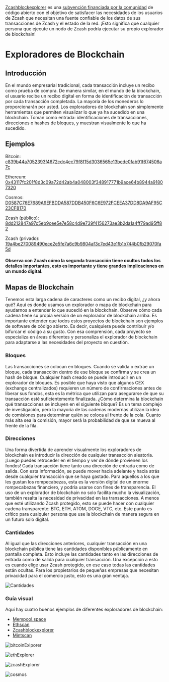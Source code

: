 [Zcashblockexplorer](https://github.com/nighthawk-apps/zcash-explorer) es una [subvención financiada por la comunidad](https://forum.zcashcommunity.com/t/zcash-block-explorer-grant/38141) de código abierto con el objetivo de satisfacer las necesidades de los usuarios de Zcash que necesitan una fuente confiable de los datos de sus transacciones de Zcash y el estado de la red. ¡Esto significa que cualquier persona que ejecute un nodo de Zcash podría ejecutar su propio explorador de blockchain!



# Exploradores de Blockchain

## Introducción

En el mundo empresarial tradicional, cada transacción incluye un recibo como prueba de compra. De manera similar, en el mundo de la blockchain, el usuario recibe un recibo digital en forma de identificación de transacción por cada transacción completada. La mayoría de los monederos lo proporcionarán por usted. Los exploradores de blockchain son simplemente herramientas que permiten visualizar lo que ya ha sucedido en una blockchain. Toman como entrada: identificaciones de transacciones, direcciones o hashes de bloques, y muestran visualmente lo que ha sucedido.

## Ejemplos

Bitcoin: [c839b44a7052393f4672cdc4ec79f8f15d3036565e13bede0fab91f674506a7c](https://mempool.space/tx/c839b44a7052393f4672cdc4ec79f8f15d3036565e13bede0fab91f674506a7c)


Ethereum: [0x43117fc201f8d3c09a72d42ab4a048003f348917771b9ace64b8944a91807320](https://etherscan.io/tx/0x43117fc201f8d3c09a72d42ab4a048003f348917771b9ace64b8944a91807320)


Cosmos: [D0587C76E7689A9EFBDDA587DDB450F6C6E972FCEEA37DD8DA9AF95C23CF8170](https://www.mintscan.io/cosmos/txs/D0587C76E7689A9EFBDDA587DDB450F6C6E972FCEEA37DD8DA9AF95C23CF8170)


Zcash (público): [8dd212847a97c5eb9cee5e7e58c4d9e739f4156273ae3b2da1a4ff79ad95ff82](https://zcashblockexplorer.com/transactions/8dd212847a97c5eb9cee5e7e58c4d9e739f4156273ae3b2da1a4ff79ad95ff82)


Zcash (privado): [19a4be270089490ece2e5fe7a6c9b9804af3c7ed43e1fb1b744b0fb29070fa5d](https://zcashblockexplorer.com/transactions/19a4be270089490ece2e5fe7a6c9b9804af3c7ed43e1fb1b744b0fb29070fa5d)


#### Observa con Zcash cómo la segunda transacción tiene ocultos todos los detalles importantes, esto es importante y tiene grandes implicaciones en un mundo digital.


## Mapas de Blockchain

Tenemos esta larga cadena de caracteres como un recibo digital, ¿y ahora qué? Aquí es donde usamos un explorador o mapa de blockchain para ayudarnos a entender lo que sucedió en la blockchain. Observe cómo cada cadena tiene su propia versión de un explorador de blockchain arriba. Es importante entender que todos estos proyectos de blockchain son ejemplos de software de código abierto. Es decir, cualquiera puede contribuir y/o bifurcar el código a su gusto. Con esa comprensión, cada proyecto se especializa en áreas diferentes y personaliza el explorador de blockchain para adaptarse a las necesidades del proyecto en cuestión.

### Bloques
Las transacciones se colocan en bloques. Cuando se valida o extrae un bloque, cada transacción dentro de ese bloque se confirma y se crea un hash de bloque. Cualquier hash creado se puede introducir en un explorador de bloques. Es posible que haya visto que algunos CEX (exchange centralizados) requieren un número de confirmaciones antes de liberar sus fondos, esta es la métrica que utilizan para asegurarse de que su transacción esté suficientemente finalizada. ¿Cómo determina la blockchain qué transacciones se incluyen en el siguiente bloque? Es un tema complejo de investigación, pero la mayoría de las cadenas modernas utilizan la idea de comisiones para determinar quién se coloca al frente de la cola. Cuanto más alta sea la comisión, mayor será la probabilidad de que se mueva al frente de la fila.


### Direcciones

Una forma divertida de aprender visualmente los exploradores de blockchain es introducir la dirección de cualquier transacción aleatoria. ¡Luego puedes retroceder en el tiempo y ver de dónde provienen los fondos! Cada transacción tiene tanto una dirección de entrada como de salida. Con esta información, se puede mover hacia adelante y hacia atrás desde cualquier transacción que se haya gastado. Para aquellos a los que les gustan los rompecabezas, esta es la versión digital de un enorme rompecabezas financiero, y podría usarse con fines de transparencia. El uso de un explorador de blockchain no solo facilita mucho la visualización, también resalta la necesidad de privacidad en las transacciones. A menos que esté utilizando Zcash protegido, esto se puede hacer con cualquier cadena transparente: BTC, ETH, ATOM, DOGE, VTC, etc. Este punto es crítico para cualquier persona que use la blockchain de manera segura en un futuro solo digital.

### Cantidades

Al igual que las direcciones anteriores, cualquier transacción en una blockchain pública tiene las cantidades disponibles públicamente en pantalla completa. Esto incluye las cantidades tanto en las direcciones de entrada como de salida para cualquier transacción. Una excepción a esto es cuando elige usar Zcash protegido, en ese caso todas las cantidades están ocultas. Para los propietarios de pequeñas empresas que necesitan privacidad para el comercio justo, esto es una gran ventaja.

![Cantidades](https://user-images.githubusercontent.com/81990132/206312357-e9504151-830f-4fa1-81cb-f23619fd7226.png)


### Guía visual

Aquí hay cuatro buenos ejemplos de diferentes exploradores de blockchain:

* [Mempool.space](https://mempool.space)
* [Ethscan](https://etherscan.io/)
* [Zcashblockexplorer](https://zcashblockexplorer.com/)
* [Mintscan](https://hub.mintscan.io/chains/ibc-network)


![bitcoinExlporer](https://user-images.githubusercontent.com/81990132/206279968-a06eb0a1-b3a6-49af-a30f-7d871b906eeb.png)


![ethExplorer](https://user-images.githubusercontent.com/81990132/206280208-2ce5eddd-157e-4eed-90a0-680c1520ec57.png)


![zcashExplorer](https://user-images.githubusercontent.com/81990132/206280454-a2c7563f-e82d-47b9-9b58-02eece1c89ee.png)


![cosmos](https://user-images.githubusercontent.com/81990132/206316791-2debfd28-923a-44f4-b7d3-701182112c30.png)





